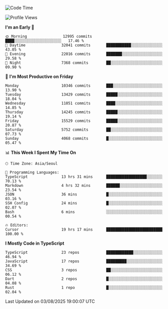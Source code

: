 <!--START_SECTION:waka-->
![Code Time](http://img.shields.io/badge/Code%20Time-8%2C116%20hrs%2046%20mins-blue)

![Profile Views](http://img.shields.io/badge/Profile%20Views-0-blue)

**I'm an Early 🐤** 

```text
🌞 Morning                12995 commits       ████░░░░░░░░░░░░░░░░░░░░░   17.46 % 
🌆 Daytime                32041 commits       ███████████░░░░░░░░░░░░░░   43.05 % 
🌃 Evening                22016 commits       ███████░░░░░░░░░░░░░░░░░░   29.58 % 
🌙 Night                  7368 commits        ██░░░░░░░░░░░░░░░░░░░░░░░   09.90 % 
```
📅 **I'm Most Productive on Friday** 

```text
Monday                   10346 commits       ███░░░░░░░░░░░░░░░░░░░░░░   13.90 % 
Tuesday                  13429 commits       █████░░░░░░░░░░░░░░░░░░░░   18.04 % 
Wednesday                11051 commits       ████░░░░░░░░░░░░░░░░░░░░░   14.85 % 
Thursday                 14245 commits       █████░░░░░░░░░░░░░░░░░░░░   19.14 % 
Friday                   15529 commits       █████░░░░░░░░░░░░░░░░░░░░   20.87 % 
Saturday                 5752 commits        ██░░░░░░░░░░░░░░░░░░░░░░░   07.73 % 
Sunday                   4068 commits        █░░░░░░░░░░░░░░░░░░░░░░░░   05.47 % 
```


📊 **This Week I Spent My Time On** 

```text
🕑︎ Time Zone: Asia/Seoul

💬 Programming Languages: 
TypeScript               13 hrs 31 mins      ██████████████████░░░░░░░   70.13 % 
Markdown                 4 hrs 32 mins       ██████░░░░░░░░░░░░░░░░░░░   23.54 % 
JSON                     36 mins             █░░░░░░░░░░░░░░░░░░░░░░░░   03.16 % 
SSH Config               24 mins             █░░░░░░░░░░░░░░░░░░░░░░░░   02.07 % 
Bash                     6 mins              ░░░░░░░░░░░░░░░░░░░░░░░░░   00.54 % 

🔥 Editors: 
Cursor                   19 hrs 17 mins      █████████████████████████   100.00 % 
```

**I Mostly Code in TypeScript** 

```text
TypeScript               23 repos            ████████████░░░░░░░░░░░░░   46.94 % 
JavaScript               17 repos            █████████░░░░░░░░░░░░░░░░   34.69 % 
CSS                      3 repos             ██░░░░░░░░░░░░░░░░░░░░░░░   06.12 % 
Dart                     2 repos             █░░░░░░░░░░░░░░░░░░░░░░░░   04.08 % 
Rust                     1 repo              █░░░░░░░░░░░░░░░░░░░░░░░░   02.04 % 
```




 Last Updated on 03/08/2025 19:00:07 UTC
<!--END_SECTION:waka-->
